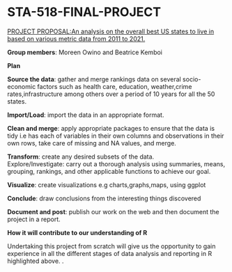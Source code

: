 # STA-518-FINAL-PROJECT
<u> PROJECT PROPOSAL:An analysis on the overall best US states to live in based on various metric data from 2011 to 2021. </u> 

**Group members**: Moreen Owino and Beatrice Kemboi

**Plan**

**Source the data**: gather and merge rankings data on several socio-economic factors such as health care, education, weather,crime rates,infrastructure among others over a period of 10 years for all the 50 states.

**Import/Load**: import the data in an appropriate format.

**Clean and merge**: apply appropriate packages to ensure that the data is tidy i.e has each of variables in their own columns and observations in their own rows, take care of missing and NA values, and merge.

**Transform**: create any desired subsets of the data.  
Explore/Investigate: carry out a thorough analysis using summaries, means, grouping, rankings, and other applicable functions to achieve our goal.

**Visualize**: create visualizations e.g charts,graphs,maps, using ggplot 

**Conclude**: draw conclusions from the interesting things discovered 

**Document and post**: publish our work on the web  and then document the project in a report.
 
**How it will contribute to our understanding of R**

Undertaking this project from scratch will give us the opportunity to gain experience in all the different stages of data analysis and reporting in R highlighted above. 
. 
